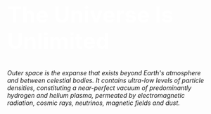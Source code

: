 <html>
  <head>
    <title> Universe </title>
    <style>
      body {
        background-color: black blue;
        text-aligin: center;
        padding: 250px;
      }
      h1 {
        font-size: 50px;
        color: white;
        }
    </style>
  </head>
  <body>
    <h1> The Universe Is Unlimited </h1>
    <p><i>Outer space is the expanse that exists beyond Earth's atmosphere and between celestial bodies. It contains ultra-low levels of particle densities, constituting a near-perfect vacuum of predominantly hydrogen and helium plasma, permeated by electromagnetic radiation, cosmic rays, neutrinos, magnetic fields and dust.</i></p>
  </body>
</html>
